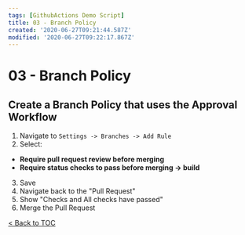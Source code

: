 ```yaml
---
tags: [GithubActions Demo Script]
title: 03 - Branch Policy
created: '2020-06-27T09:21:44.587Z'
modified: '2020-06-27T09:22:17.867Z'
---
```


# 03 - Branch Policy
## Create a Branch Policy that uses the Approval Workflow
1. Navigate to `Settings -> Branches -> Add Rule`
2. Select:
  - **Require pull request review before merging**
  - **Require status checks to pass before merging -> build**
3. Save
4. Navigate back to the "Pull Request"
5. Show "Checks and All checks have passed"
6. Merge the Pull Request

[< Back to TOC](README.md)